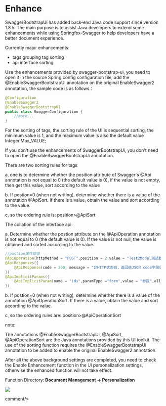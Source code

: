 # Enhance

SwaggerBootstrapUi has added back-end Java code support since version 1.8.5. The main purpose is to assist Java developers to extend some enhancements while using Springfox-Swagger to help developers have a better document experience.

Currently major enhancements:

- tags grouping tag sorting
- api interface sorting

Use the enhancements provided by swagger-bootstrap-ui, you need to open it in the source Spring config configuration file, add the @EnableSwaggerBootstrapUi annotation on the original EnableSwagger2 annotation, the sample code is as follows：

```java
@Configuration
@EnableSwagger2
@EnableSwaggerBootstrapUI
public class SwaggerConfiguration {
 	//more...   
}
```

For the sorting of tags, the sorting rule of the UI is sequential sorting, the minimum value is 1, and the maximum value is also the default value Integer.Max_VALUE;

If you don't use the enhancements of SwaggerBootstrapUi, you don't need to open the @EnableSwaggerBootstrapUi annotation.

There are two sorting rules for tags:

a, one is to determine whether the position attribute of Swagger's @Api annotation is not equal to 0 (the default value is 0), if the value is not empty, then get this value, sort according to the value

b. If postion=0 (when not writing), determine whether there is a value of the annotation @ApiSort. If there is a value, obtain the value and sort according to the value.

c, so the ordering rule is: position>@ApiSort

The collation of the interface api:

a. Determine whether the postion attribute on the @ApiOperation annotation is not equal to 0 (the default value is 0). If the value is not null, the value is obtained and sorted according to the value.

```java
//postion属性赋值
@ApiOperation(httpMethod = "POST",position = 2,value = "Test2Model测试数组参数，多个",response=Test2Model.class)
@ApiResponses({
    @ApiResponse(code = 200, message = "非HTTP状态码，返回值JSON code字段值，描述：成功")
})
@ApiImplicitParams({
    @ApiImplicitParam(name = "ids",paramType ="form",value = "参数",allowMultiple = true, required = true)
})
```

b. If postion=0 (when not writing), determine whether there is a value of the annotation @ApiOperationSort. If there is a value, obtain the value and sort according to the value.

c, so the ordering rules are: position>@ApiOperationSort

note:

The annotations @EnableSwaggerBootstrapUi, @ApiSort, @ApiOperationSort are the Java annotations provided by this UI toolkit. The use of the sorting function requires the @EnableSwaggerBootstrapUi annotation to be added to enable the original EnableSwagger2 annotation.



After all the above background settings are completed, you need to check the Enable Enhancement function in the UI personalization settings, otherwise the enhanced function will not take effect.

Function Directory: **Document Management -> Personalization**

![](/knife4j/images/ehn-fun.png)


 
 <icp/> 
 comment/> 
 